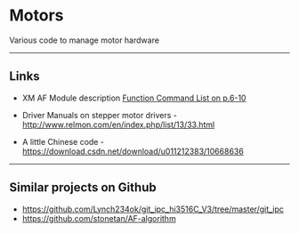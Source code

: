 # Motors

Various code to manage motor hardware

-----

## Links

* XM AF Module description [Function Command List on p.6-10](doc/IVG-N83020S-T.pdf)

* Driver Manuals on stepper motor drivers - http://www.relmon.com/en/index.php/list/13/33.html

* A little Chinese code - https://download.csdn.net/download/u011212383/10668636

-----

## Similar projects on Github

* https://github.com/Lynch234ok/git_ipc_hi3516C_V3/tree/master/git_ipc
* https://github.com/stonetan/AF-algorithm
